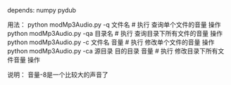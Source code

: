 depends:
    numpy
    pydub

用法：
  python modMp3Audio.py -q 文件名  # 执行 查询单个文件的音量 操作
  python modMp3Audio.py -qa 目录名  # 执行 查询目录下所有文件的音量 操作
  python modMp3Audio.py -c 文件名 音量  # 执行 修改单个文件的音量 操作
  python modMp3Audio.py -ca 源目录 目的目录 音量  # 执行 修改目录下所有文件音量 操作

说明：
  音量-8是一个比较大的声音了